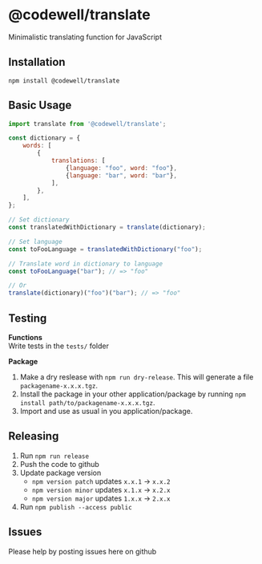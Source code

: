 # @codewell/translate

Minimalistic translating function for JavaScript

## Installation

```
npm install @codewell/translate
```

## Basic Usage

```JavaScript
import translate from '@codewell/translate';

const dictionary = {
    words: [
        {
            translations: [
                {language: "foo", word: "foo"},
                {language: "bar", word: "bar"},
            ],
        },
    ],
};

// Set dictionary
const translatedWithDictionary = translate(dictionary);

// Set language
const toFooLanguage = translatedWithDictionary("foo");

// Translate word in dictionary to language
const toFooLanguage("bar"); // => "foo"

// Or
translate(dictionary)("foo")("bar"); // => "foo"

```

## Testing

**Functions**  
Write tests in the `tests/` folder

**Package**

1. Make a dry reslease with `npm run dry-release`. This will generate a file `packagename-x.x.x.tgz`.
2. Install the package in your other application/package by running `npm install path/to/packagename-x.x.x.tgz`.
3. Import and use as usual in you application/package.

## Releasing

1. Run `npm run release`
2. Push the code to github
3. Update package version
   - `npm version patch` updates `x.x.1` -> `x.x.2`
   - `npm version minor` updates `x.1.x` -> `x.2.x`
   - `npm version major` updates `1.x.x` -> `2.x.x`
4. Run `npm publish --access public`

## Issues

Please help by posting issues here on github
